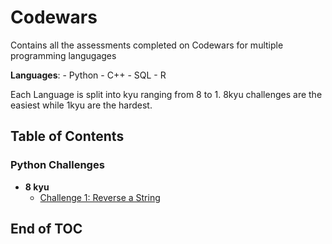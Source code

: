 # Codewars
Contains all the assessments completed on Codewars for multiple programming langugages

**Languages**:
    - Python
    - C++
    - SQL
    - R

Each Language is split into kyu ranging from 8 to 1.
8kyu challenges are the easiest while 1kyu are the hardest.

## Table of Contents

### Python Challenges
- **8 kyu**
  - [Challenge 1: Reverse a String](Python/8kyu/reverse_string.py) 
  
  
## End of TOC



